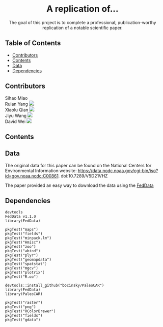 <br />
<p align="center">
  </a>
  <h1 align="center">A replication of...</h1>
  <p align="center">
    The goal of this project is to complete a professional, publication-worthy replication of a notable scientific paper.
    <br />
</p>

<!-- TABLE OF CONTENTS -->
## Table of Contents

* [Contributors](#contributors)
* [Contents](#contents)
* [Data](#data)
* [Dependencies](#dependencies)

<!-- ABOUT THE PROJECT -->
## Contributors
Sihao Miao <br />
Ruian Yang [![](https://orcid.org/sites/default/files/images/orcid_16x16.png)](https://orcid.org/0000-0002-0789-2465) <br />
Xiaolu Qian [![](https://orcid.org/sites/default/files/images/orcid_16x16.png)](https://orcid.org/0000-0002-8747-1221) <br />
Jiyu Wang [![](https://orcid.org/sites/default/files/images/orcid_16x16.png)](https://orcid.org/0000-0002-1283-2934)<br />
David Wei [![](https://orcid.org/sites/default/files/images/orcid_16x16.png)](https://orcid.org/0000-0002-4347-5941)<br />

<!-- Contents -->
## Contents

<!-- Data -->
## Data
The original data for this paper can be found on the National Centers for Environmental Information website:
https://data.nodc.noaa.gov/cgi-bin/iso?id=gov.noaa.ncdc:C00861. doi:10.7289/V5D21VHZ <br />

The paper provided an easy way to download the data using the [FedData](https://github.com/ropensci/FedData)

<!-- Dependencies -->
## Dependencies

```
devtools
FedData v1.1.0
library(FedData)

pkgTest("maps")
pkgTest("fields")
pkgTest("minpack.lm")
pkgTest("Hmisc")
pkgTest("zoo")
pkgTest("abind")
pkgTest("plyr")
pkgTest("geomapdata")
pkgTest("spatstat")
pkgTest("mgcv")
pkgTest("plotrix")
pkgTest("R.oo")

devtools::install_github("bocinsky/PaleoCAR")
library(FedData)
library(PaleoCAR)

pkgTest("raster")
pkgTest("png")
pkgTest("RColorBrewer")
pkgTest("fields")
pkgTest("gdata")
```
